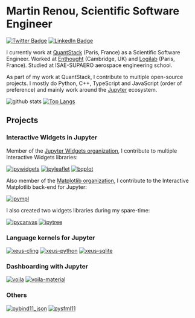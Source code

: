 # Martin Renou, Scientific Software Engineer

[![Twitter Badge](https://img.shields.io/twitter/follow/martinRenou?style=for-the-badge)](https://twitter.com/martinRenou)
[![LinkedIn Badge](https://img.shields.io/badge/My-LinkedIn-blue?style=for-the-badge)](https://www.linkedin.com/in/martin-renou)

I currently work at [QuantStack](https://quantstack.net) (Paris, France) as a Scientific Software Engineer. Worked at [Enthought](https://github.com/Enthought) (Cambridge, UK) and [Logilab](https://github.com/logilab) (Paris, France). Studied at ISAE-SUPAERO aerospace engineering school.

As part of my work at QuantStack, I contribute to multiple open-source projects. I mostly do Python, C++, TypeScript and JavaScript (order of preference) and mainly work around the [Jupyter](https://jupyter.org) ecosystem.

![github stats](https://github-readme-stats.vercel.app/api?username=martinRenou&show_icons=true)
[![Top Langs](https://github-readme-stats.vercel.app/api/top-langs/?username=martinRenou&hide_langs_below=1)](https://github.com/martinRenou/github-readme-stats)

## Projects

### Interactive Widgets in Jupyter

Member of the [Jupyter Widgets organization](https://github.com/jupyter-widgets), I contribute to multiple Interactive Widgets libraries:

[![ipywidgets](https://github-readme-stats.vercel.app/api/pin/?username=jupyter-widgets&repo=ipywidgets&show_owner=true)](https://github.com/jupyter-widgets/ipywidgets)
[![ipyleaflet](https://github-readme-stats.vercel.app/api/pin/?username=jupyter-widgets&repo=ipyleaflet&show_owner=true)](https://github.com/jupyter-widgets/ipyleaflet)
[![bqplot](https://github-readme-stats.vercel.app/api/pin/?username=bqplot&repo=bqplot&show_owner=true)](https://github.com/bqplot/bqplot)

Also member of the [Matplotlib organization](https://github.com/matplotlib), I contribute to the Interactive Matplotlib back-end for Jupyter:

[![ipympl](https://github-readme-stats.vercel.app/api/pin/?username=matplotlib&repo=ipympl&show_owner=true)](https://github.com/matplotlib/ipympl)

I also created two widgets libraries during my spare-time:

[![ipycanvas](https://github-readme-stats.vercel.app/api/pin/?username=martinRenou&repo=ipycanvas&show_owner=true)](https://github.com/martinRenou/ipycanvas)
[![ipytree](https://github-readme-stats.vercel.app/api/pin/?username=QuantStack&repo=ipytree&show_owner=true)](https://github.com/QuantStack/ipytree)

### Language kernels for Jupyter

[![xeus-cling](https://github-readme-stats.vercel.app/api/pin/?username=jupyter-xeus&repo=xeus-cling&show_owner=true)](https://github.com/jupyter-xeus/xeus-cling)
[![xeus-python](https://github-readme-stats.vercel.app/api/pin/?username=jupyter-xeus&repo=xeus-python&show_owner=true)](https://github.com/jupyter-xeus/xeus-python)
[![xeus-sqlite](https://github-readme-stats.vercel.app/api/pin/?username=jupyter-xeus&repo=xeus-sqlite&show_owner=true)](https://github.com/jupyter-xeus/xeus-sqlite)

### Dashboarding with Jupyter

[![voila](https://github-readme-stats.vercel.app/api/pin/?username=voila-dashboards&repo=voila&show_owner=true)](https://github.com/voila-dashboards/voila)
[![voila-material](https://github-readme-stats.vercel.app/api/pin/?username=voila-dashboards&repo=voila-material&show_owner=true)](https://github.com/voila-dashboards/voila-material)

### Others

[![pybind11_json](https://github-readme-stats.vercel.app/api/pin/?username=pybind&repo=pybind11_json&show_owner=true)](https://github.com/pybind/pybind11_json)
[![pysfml11](https://github-readme-stats.vercel.app/api/pin/?username=martinRenou&repo=pysfml11&show_owner=true)](https://github.com/martinRenou/pysfml11)

